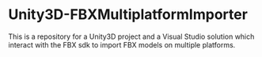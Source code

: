 # Unity3D-FBXMultiplatformImporter
This is a repository for a Unity3D project and a Visual Studio solution which interact with the FBX sdk to import FBX models on multiple platforms.
